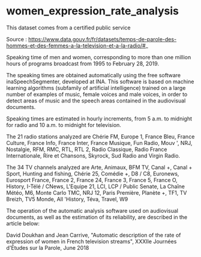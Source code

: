 # women_expression_rate_analysis

This dataset comes from a certified public service

Source : https://www.data.gouv.fr/fr/datasets/temps-de-parole-des-hommes-et-des-femmes-a-la-television-et-a-la-radio/#_

Speaking time of men and women, corresponding to more than one million hours of programs broadcast from 1995 to February 28, 2019.

The speaking times are obtained automatically using the free software inaSpeechSegmenter, developed at INA. This software is based on machine learning algorithms (subfamily of artificial intelligence) trained on a large number of examples of music, female voices and male voices, in order to detect areas of music and the speech areas contained in the audiovisual documents.

Speaking times are estimated in hourly increments, from 5 a.m. to midnight for radio and 10 a.m. to midnight for television.

The 21 radio stations analyzed are Chérie FM, Europe 1, France Bleu, France Culture, France Info, France Inter, France Musique, Fun Radio, Mouv ', NRJ, Nostalgie, RFM, RMC, RTL, RTL 2, Radio Classique, Radio France Internationale, Rire et Chansons, Skyrock, Sud Radio and Virgin Radio.

The 34 TV channels analyzed are Arte, Animaux, BFM TV, Canal +, Canal + Sport, Hunting and fishing, Chérie 25, Comédie +, D8 / C8, Euronews, Eurosport France, France 2, France 24, France 3, France 5, France O, History, I-Télé / CNews, L'Equipe 21, LCI, LCP / Public Senate, La Chaîne Météo, M6, Monte Carlo TMC, NRJ 12, Paris Première, Planète +, TF1, TV Breizh, TV5 Monde, All 'History, Téva, Travel, W9

The operation of the automatic analysis software used on audiovisual documents, as well as the estimation of its reliability, are described in the article below:

David Doukhan and Jean Carrive, "Automatic description of the rate of expression of women in French television streams", XXXIIe Journées d'Études sur la Parole, June 2018
